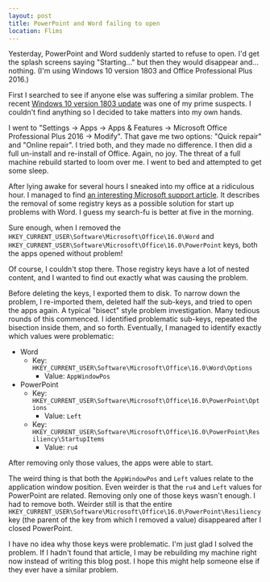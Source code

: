 ```yaml
---
layout: post
title: PowerPoint and Word failing to open
location: Flims
---
```

Yesterday, PowerPoint and Word suddenly started to refuse to open. I'd get the splash screens saying "Starting..." but then they would disappear and... nothing. (I'm using Windows 10 version 1803 and Office Professional Plus 2016.)

First I searched to see if anyone else was suffering a similar problem. The recent [Windows 10 version 1803 update](/2018/05/15/windows-10-version-1803-broke-my-git-ssh/) was one of my prime suspects. I couldn't find anything so I decided to take matters into my own hands.

I went to "Settings -> Apps -> Apps & Features -> Microsoft Office Professional Plus 2016 -> Modify". That gave me two options: "Quick repair" and "Online repair". I tried both, and they made no difference. I then did a full un-install and re-install of Office. Again, no joy. The threat of a full machine rebuild started to loom over me. I went to bed and attempted to get some sleep.

After lying awake for several hours I sneaked into my office at a ridiculous hour. I managed to find [an interesting Microsoft support article](https://support.microsoft.com/en-gb/help/921541/how-to-troubleshoot-problems-that-occur-when-you-start-or-use-word). It describes the removal of some registry keys as a possible solution for start up problems with Word. I guess my search-fu is better at five in the morning.

Sure enough, when I removed the `HKEY_CURRENT_USER\Software\Microsoft\Office\16.0\Word` and `HKEY_CURRENT_USER\Software\Microsoft\Office\16.0\PowerPoint` keys, both the apps opened without problem!

Of course, I couldn't stop there. Those registry keys have a lot of nested content, and I wanted to find out exactly what was causing the problem.

<!--excerpt-->

Before deleting the keys, I exported them to disk. To narrow down the problem, I re-imported them, deleted half the sub-keys, and tried to open the apps again. A typical "bisect" style problem investigation. Many tedious rounds of this commenced. I identified problematic sub-keys, repeated the bisection inside them, and so forth. Eventually, I managed to identify exactly which values were problematic:

- Word
  - Key: `HKEY_CURRENT_USER\Software\Microsoft\Office\16.0\Word\Options`
    - Value: `AppWindowPos`
- PowerPoint
  - Key: `HKEY_CURRENT_USER\Software\Microsoft\Office\16.0\PowerPoint\Options`
    - Value: `Left`
  - Key: `HKEY_CURRENT_USER\Software\Microsoft\Office\16.0\PowerPoint\Resiliency\StartupItems`
    - Value: `ru4`

After removing only those values, the apps were able to start.

The weird thing is that both the `AppWindowPos` and `Left` values relate to the application window position. Even weirder is that the `ru4` and `Left` values for PowerPoint are related. Removing only one of those keys wasn't enough. I had to remove both. Weirder still is that the entire `HKEY_CURRENT_USER\Software\Microsoft\Office\16.0\PowerPoint\Resiliency` key (the parent of the key from which I removed a value) disappeared after I closed PowerPoint.

I have no idea why those keys were problematic. I'm just glad I solved the problem. If I hadn't found that article, I may be rebuilding my machine right now instead of writing this blog post. I hope this might help someone else if they ever have a similar problem.
